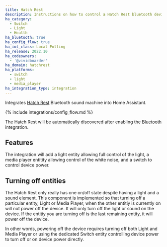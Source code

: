 ```yaml
---
title: Hatch Rest
description: Instructions on how to control a Hatch Rest bluetooth device with Home Assistant
ha_category:
  - Switch
  - Light
  - Health
ha_bluetooth: true
ha_config_flow: true
ha_iot_class: Local Polling
ha_release: 2022.10
ha_codeowners:
  - '@vividboarder'
ha_domain: hatchrest
ha_platforms:
  - switch
  - light
  - media_player
ha_integration_type: integration
---
```


Integrates [Hatch Rest](https://www.hatch.co/rest) Bluetooth sound machine into Home Assistant.

{% include integrations/config_flow.md %}

The Hatch Rest will be automatically discovered after enabling the [Bluetooth](/integrations/bluetooth) integration.

## Features

The integration will add a light entity allowing full control of the light, a media player entitity allowing control of the white noise, and a switch to control device power.

## Turning off entities

The Hatch Rest only really has one on/off state despite having a light and a sound element. This component is implemented so that turning off a particular entity, Light or Media Player, when the other entitiy is currently on will not power off the device. It will only turn off the light or sound on the device. If the entitiy you are turning off is the last remaining entity, it will power off the device.

In other words, powering off the device requires turning off both Light and Media Player or using the dedicated Switch entity controlling device power to turn off or on device power directly.
